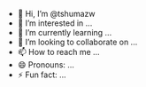 - 👋 Hi, I’m @tshumazw
- 👀 I’m interested in ...
- 🌱 I’m currently learning ...
- 💞️ I’m looking to collaborate on ...
- 📫 How to reach me ...
- 😄 Pronouns: ...
- ⚡ Fun fact: ...

<!---
tshumazw/tshumazw is a ✨ special ✨ repository because its `README.md` (this file) appears on your GitHub profile.
You can click the Preview link to take a look at your changes.
--->
